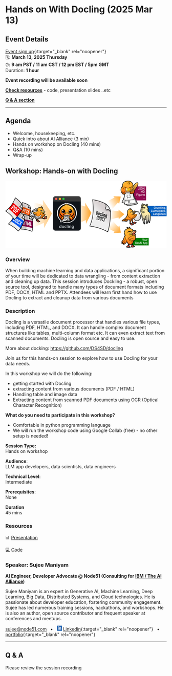 # Hands on With Docling (2025 Mar 13)

<!-- ## 🔗 [tinyurl.com/jzbvaeak](https://tinyurl.com/jzbvaeak) -->

<!-- <img src="../assets/qrcode_2025-02-27__data-prep-review.png" width="400px"> -->

## Event Details

[Event sign up](https://www.meetup.com/ibm-developer-sf-bay-area-meetup/events/306535130){:target="_blank" rel="noopener"}<br>
🗓️: **March 13, 2025 Thursday**<br>
⏰: **9 am PST  / 11 am CST / 12 pm EST / 5pm GMT**  
Duration: **1 hour**

**Event recording will be available soon**

**[Check resources](#resources)** - code, presentation slides ..etc

**[Q & A section](#q--a)**

---


## Agenda

- Welcome, housekeeping, etc.
- Quick intro about AI Alliance (3 min)
- Hands on workshop on Docling (40 mins)
- Q&A (10 mins)
- Wrap-up

## Workshop: Hands-on with Docling

![](../assets/docling_processing.png)


### Overview

When building machine learning and data applications, a significant portion of your time will be dedicated to data wrangling - from content extraction and cleaning up data. This session introduces Dockling - a robust, open source tool, designed to handle many types of document formats including PDF, DOCX, HTML and PPTX. Attendees will learn first hand how to use Docling to extract and cleanup data from various documents

### Description

Docling is a versatile document processor that handles various file types, including PDF, HTML, and DOCX. It can handle complex document structures like tables, multi-column format etc. It can even extract text from scanned documents. Docling is open source and easy to use.

More about docking: https://github.com/DS4SD/docling

Join us for this hands-on session to explore how to use Docling for your data needs.

In this workshop we will do the following:

- getting started with Docling
- extracting content from various documents (PDF / HTML)
- Handling table and image data
- Extracting content from scanned PDF documents using OCR (Optical Character Recognition)

**What do you need to participate in this workshop?**

- Comfortable in python programming language
- We will run the workshop code using Google Collab (free) - no other setup is needed!

**Session Type:**  
Hands on workshop

**Audience**:  
LLM app developers, data scientists, data engineers

**Technical Level**:  
Intermediate

**Prerequisites**:  
None

**Duration**  
45 mins

### Resources

📊 [Presentation](https://docs.google.com/presentation/d/1SkghvqrdTo9wIAye36jO_KNVTWbO6v5bqfVI7CWA3-g/edit?usp=sharing)

💻 [Code](https://github.com/sujee/data-prep-kit-examples/tree/main/docling)

### Speaker: Sujee Maniyam

**AI Engineer, Developer Advocate @ Node51 (Consulting for [IBM / The AI Alliance](https://thealliance.ai/))**  <br>

Sujee Maniyam is an expert in Generative AI, Machine Learning, Deep Learning, Big Data, Distributed Systems, and Cloud technologies. He is passionate about developer education, fostering community engagement. Sujee has led numerous training sessions, hackathons, and workshops. He is also an author, open source contributor and frequent speaker at conferences and meetups.

sujee@node51.com &nbsp; • &nbsp;
<img src="../assets/linkedin.svg" width="16 px"> [Linkedin](https://www.linkedin.com/in/sujeemaniyam/){:target="_blank" rel="noopener"} &nbsp;  • &nbsp;
[portfolio](https://sujee.dev/portfolio?utm_medium=speaker_bio&utm_source=the-ai-alliance.github.io&utm_campaign=speaking_aialliance_offie_hours){:target="_blank" rel="noopener"}

---

## Q & A

Please review the session recording